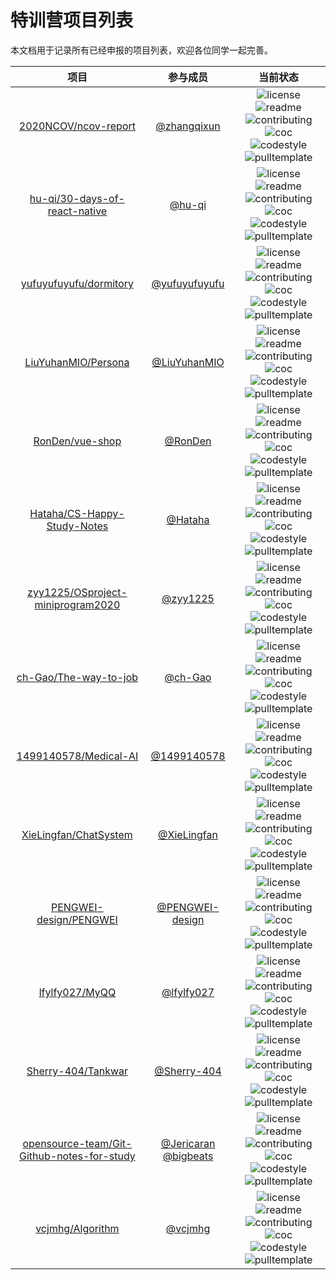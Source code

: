 # 特训营项目列表

本文档用于记录所有已经申报的项目列表，欢迎各位同学一起完善。

| 项目 | 参与成员 | 当前状态 |
|:---:|:---:|:---:|
| [2020NCOV/ncov-report](https://github.com/2020NCOV/ncov-report) | [@zhangqixun](https://github.com/zhangqixun) | ![license](http://github.zhangqx.com/file-checker/github/2020NCOV/ncov-report?path=LICENSE) ![readme](http://github.zhangqx.com/file-checker/github/2020NCOV/ncov-report?path=README.md) ![contributing](http://github.zhangqx.com/file-checker/github/2020NCOV/ncov-report?path=CONTRIBUTING.md) ![coc](http://github.zhangqx.com/file-checker/github/2020NCOV/ncov-report?path=CODE_OF_CONDUCT.md) ![codestyle](http://github.zhangqx.com/file-checker/github/2020NCOV/ncov-report?path=CODE_STYLE.md) ![pulltemplate](http://github.zhangqx.com/file-checker/github/2020NCOV/ncov-report?path=.github/PULL_REQUEST_TEMPLATE.md) |
| [hu-qi/30-days-of-react-native](https://github.com/hu-qi/30-days-of-react-native) | [@hu-qi](https://github.com/hu-qi) | ![license](http://github.zhangqx.com/file-checker/github/hu-qi/30-days-of-react-native?path=LICENSE) ![readme](http://github.zhangqx.com/file-checker/github/hu-qi/30-days-of-react-native?path=README.md) ![contributing](http://github.zhangqx.com/file-checker/github/hu-qi/30-days-of-react-native?path=CONTRIBUTING.md) ![coc](http://github.zhangqx.com/file-checker/github/hu-qi/30-days-of-react-native?path=CODE_OF_CONDUCT.md) ![codestyle](http://github.zhangqx.com/file-checker/github/hu-qi/30-days-of-react-native?path=CODE_STYLE.md) ![pulltemplate](http://github.zhangqx.com/file-checker/github/hu-qi/30-days-of-react-native?path=.github/PULL_REQUEST_TEMPLATE.md) |
| [yufuyufuyufu/dormitory](https://github.com/yufuyufuyufu/dormitory) | [@yufuyufuyufu](https://github.com/yufuyufuyufu) | ![license](http://github.zhangqx.com/file-checker/github/yufuyufuyufu/dormitory?path=LICENSE) ![readme](http://github.zhangqx.com/file-checker/github/yufuyufuyufu/dormitory?path=README.md) ![contributing](http://github.zhangqx.com/file-checker/github/yufuyufuyufu/dormitory?path=CONTRIBUTING.md) ![coc](http://github.zhangqx.com/file-checker/github/yufuyufuyufu/dormitory?path=CODE_OF_CONDUCT.md) ![codestyle](http://github.zhangqx.com/file-checker/github/yufuyufuyufu/dormitory?path=CODE_STYLE.md) ![pulltemplate](http://github.zhangqx.com/file-checker/github/yufuyufuyufu/dormitory?path=.github/PULL_REQUEST_TEMPLATE.md) |
| [LiuYuhanMIO/Persona](https://github.com/LiuYuhanMIO/Persona) | [@LiuYuhanMIO](https://github.com/LiuYuhanMIO) | ![license](http://github.zhangqx.com/file-checker/github/LiuYuhanMIO/Persona?path=LICENSE) ![readme](http://github.zhangqx.com/file-checker/github/LiuYuhanMIO/Persona?path=README.md) ![contributing](http://github.zhangqx.com/file-checker/github/LiuYuhanMIO/Persona?path=CONTRIBUTING.md) ![coc](http://github.zhangqx.com/file-checker/github/LiuYuhanMIO/Persona?path=CODE_OF_CONDUCT.md) ![codestyle](http://github.zhangqx.com/file-checker/github/LiuYuhanMIO/Persona?path=CODE_STYLE.md) ![pulltemplate](http://github.zhangqx.com/file-checker/github/LiuYuhanMIO/Persona?path=.github/PULL_REQUEST_TEMPLATE.md) |
| [RonDen/vue-shop](https://github.com/RonDen/vue-shop) | [@RonDen](https://github.com/RonDen) | ![license](http://github.zhangqx.com/file-checker/github/RonDen/vue-shop?path=LICENSE) ![readme](http://github.zhangqx.com/file-checker/github/RonDen/vue-shop?path=README.md) ![contributing](http://github.zhangqx.com/file-checker/github/RonDen/vue-shop?path=CONTRIBUTING.md) ![coc](http://github.zhangqx.com/file-checker/github/RonDen/vue-shop?path=CODE_OF_CONDUCT.md) ![codestyle](http://github.zhangqx.com/file-checker/github/RonDen/vue-shop?path=CODE_STYLE.md) ![pulltemplate](http://github.zhangqx.com/file-checker/github/RonDen/vue-shop?path=.github/PULL_REQUEST_TEMPLATE.md) |
| [Hataha/CS-Happy-Study-Notes](https://github.com/Hataha/CS-Happy-Study-Notes) | [@Hataha](https://github.com/Hataha) | ![license](http://github.zhangqx.com/file-checker/github/Hataha/CS-Happy-Study-Notes?path=LICENSE) ![readme](http://github.zhangqx.com/file-checker/github/Hataha/CS-Happy-Study-Notes?path=README.md) ![contributing](http://github.zhangqx.com/file-checker/github/Hataha/CS-Happy-Study-Notes?path=CONTRIBUTING.md) ![coc](http://github.zhangqx.com/file-checker/github/Hataha/CS-Happy-Study-Notes?path=CODE_OF_CONDUCT.md) ![codestyle](http://github.zhangqx.com/file-checker/github/Hataha/CS-Happy-Study-Notes?path=CODE_STYLE.md) ![pulltemplate](http://github.zhangqx.com/file-checker/github/Hataha/CS-Happy-Study-Notes?path=.github/PULL_REQUEST_TEMPLATE.md) |
| [zyy1225/OSproject-miniprogram2020](https://github.com/zyy1225/OSproject-miniprogram2020) | [@zyy1225](https://github.com/zyy1225) | ![license](http://github.zhangqx.com/file-checker/github/zyy1225/OSproject-miniprogram2020?path=LICENSE) ![readme](http://github.zhangqx.com/file-checker/github/zyy1225/OSproject-miniprogram2020?path=README.md) ![contributing](http://github.zhangqx.com/file-checker/github/zyy1225/OSproject-miniprogram2020?path=CONTRIBUTING.md) ![coc](http://github.zhangqx.com/file-checker/github/zyy1225/OSproject-miniprogram2020?path=CODE_OF_CONDUCT.md) ![codestyle](http://github.zhangqx.com/file-checker/github/zyy1225/OSproject-miniprogram2020?path=CODE_STYLE.md) ![pulltemplate](http://github.zhangqx.com/file-checker/github/zyy1225/OSproject-miniprogram2020?path=.github/PULL_REQUEST_TEMPLATE.md) |
| [ch-Gao/The-way-to-job](https://github.com/ch-Gao/The-way-to-job) | [@ch-Gao](https://github.com/ch-Gao) | ![license](http://github.zhangqx.com/file-checker/github/ch-Gao/The-way-to-job?path=LICENSE) ![readme](http://github.zhangqx.com/file-checker/github/ch-Gao/The-way-to-job?path=README.md) ![contributing](http://github.zhangqx.com/file-checker/github/ch-Gao/The-way-to-job?path=CONTRIBUTING.md) ![coc](http://github.zhangqx.com/file-checker/github/ch-Gao/The-way-to-job?path=CODE_OF_CONDUCT.md) ![codestyle](http://github.zhangqx.com/file-checker/github/ch-Gao/The-way-to-job?path=CODE_STYLE.md) ![pulltemplate](http://github.zhangqx.com/file-checker/github/ch-Gao/The-way-to-job?path=.github/PULL_REQUEST_TEMPLATE.md) |
| [1499140578/Medical-AI](https://github.com/1499140578/Medical-AI) | [@1499140578](https://github.com/1499140578) | ![license](http://github.zhangqx.com/file-checker/github/1499140578/Medical-AI?path=LICENSE) ![readme](http://github.zhangqx.com/file-checker/github/1499140578/Medical-AI?path=README.md) ![contributing](http://github.zhangqx.com/file-checker/github/1499140578/Medical-AI?path=CONTRIBUTING.md) ![coc](http://github.zhangqx.com/file-checker/github/1499140578/Medical-AI?path=CODE_OF_CONDUCT.md) ![codestyle](http://github.zhangqx.com/file-checker/github/1499140578/Medical-AI?path=CODE_STYLE.md) ![pulltemplate](http://github.zhangqx.com/file-checker/github/1499140578/Medical-AI?path=.github/PULL_REQUEST_TEMPLATE.md) |
| [XieLingfan/ChatSystem](https://github.com/XieLingfan/ChatSystem) | [@XieLingfan](https://github.com/XieLingfan) | ![license](http://github.zhangqx.com/file-checker/github/XieLingfan/ChatSystem?path=LICENSE) ![readme](http://github.zhangqx.com/file-checker/github/XieLingfan/ChatSystem?path=README.md) ![contributing](http://github.zhangqx.com/file-checker/github/XieLingfan/ChatSystem?path=CONTRIBUTING.md) ![coc](http://github.zhangqx.com/file-checker/github/XieLingfan/ChatSystem?path=CODE_OF_CONDUCT.md) ![codestyle](http://github.zhangqx.com/file-checker/github/XieLingfan/ChatSystem?path=CODE_STYLE.md) ![pulltemplate](http://github.zhangqx.com/file-checker/github/XieLingfan/ChatSystem?path=.github/PULL_REQUEST_TEMPLATE.md) |
| [PENGWEI-design/PENGWEI](https://github.com/PENGWEI-design/PENGWEI) | [@PENGWEI-design](https://github.com/PENGWEI-design) | ![license](http://github.zhangqx.com/file-checker/github/PENGWEI-design/PENGWEI?path=LICENSE) ![readme](http://github.zhangqx.com/file-checker/github/PENGWEI-design/PENGWEI?path=README.md) ![contributing](http://github.zhangqx.com/file-checker/github/PENGWEI-design/PENGWEI?path=CONTRIBUTING.md) ![coc](http://github.zhangqx.com/file-checker/github/PENGWEI-design/PENGWEI?path=CODE_OF_CONDUCT.md) ![codestyle](http://github.zhangqx.com/file-checker/github/PENGWEI-design/PENGWEI?path=CODE_STYLE.md) ![pulltemplate](http://github.zhangqx.com/file-checker/github/PENGWEI-design/PENGWEI?path=.github/PULL_REQUEST_TEMPLATE.md) |
| [lfylfy027/MyQQ](https://github.com/lfylfy027/MyQQ) | [@lfylfy027](https://github.com/lfylfy027) | ![license](http://github.zhangqx.com/file-checker/github/lfylfy027/MyQQ?path=LICENSE) ![readme](http://github.zhangqx.com/file-checker/github/lfylfy027/MyQQ?path=README.md) ![contributing](http://github.zhangqx.com/file-checker/github/lfylfy027/MyQQ?path=CONTRIBUTING.md) ![coc](http://github.zhangqx.com/file-checker/github/lfylfy027/MyQQ?path=CODE_OF_CONDUCT.md) ![codestyle](http://github.zhangqx.com/file-checker/github/lfylfy027/MyQQ?path=CODE_STYLE.md) ![pulltemplate](http://github.zhangqx.com/file-checker/github/lfylfy027/MyQQ?path=.github/PULL_REQUEST_TEMPLATE.md) |
| [Sherry-404/Tankwar](https://github.com/Sherry-404/Tankwar) | [@Sherry-404](https://github.com/Sherry-404) | ![license](http://github.zhangqx.com/file-checker/github/Sherry-404/Tankwar?path=LICENSE) ![readme](http://github.zhangqx.com/file-checker/github/Sherry-404/Tankwar?path=README.md) ![contributing](http://github.zhangqx.com/file-checker/github/Sherry-404/Tankwar?path=CONTRIBUTING.md) ![coc](http://github.zhangqx.com/file-checker/github/Sherry-404/Tankwar?path=CODE_OF_CONDUCT.md) ![codestyle](http://github.zhangqx.com/file-checker/github/Sherry-404/Tankwar?path=CODE_STYLE.md) ![pulltemplate](http://github.zhangqx.com/file-checker/github/Sherry-404/Tankwar?path=.github/PULL_REQUEST_TEMPLATE.md) |
| [opensource-team/Git-Github-notes-for-study](https://github.com/opensource-team/Git-Github-notes-for-study) | [@Jericaran](https://github.com/Jericaran) [@bigbeats](https://github.com/bigbeats)| ![license](http://github.zhangqx.com/file-checker/github/opensource-team/Git-Github-notes-for-study?path=LICENSE) ![readme](http://github.zhangqx.com/file-checker/github/opensource-team/Git-Github-notes-for-study?path=README.md) ![contributing](http://github.zhangqx.com/file-checker/github/opensource-team/Git-Github-notes-for-study?path=CONTRIBUTING.md) ![coc](http://github.zhangqx.com/file-checker/github/opensource-team/Git-Github-notes-for-study?path=CODE_OF_CONDUCT.md) ![codestyle](http://github.zhangqx.com/file-checker/github/opensource-team/Git-Github-notes-for-study?path=CODE_STYLE.md) ![pulltemplate](http://github.zhangqx.com/file-checker/github/opensource-team/Git-Github-notes-for-study?path=.github/PULL_REQUEST_TEMPLATE.md) |
| [vcjmhg/Algorithm](https://github.com/vcjmhg/Algorithm) | [@vcjmhg](https://github.com/vcjmhg) | ![license](http://github.zhangqx.com/file-checker/github/vcjmhg/Algorithm?path=LICENSE) ![readme](http://github.zhangqx.com/file-checker/github/vcjmhg/Algorithm?path=README.md) ![contributing](http://github.zhangqx.com/file-checker/github/vcjmhg/Algorithm?path=CONTRIBUTING.md) ![coc](http://github.zhangqx.com/file-checker/github/vcjmhg/Algorithm?path=CODE_OF_CONDUCT.md) ![codestyle](http://github.zhangqx.com/file-checker/github/vcjmhg/Algorithm?path=CODE_STYLE.md) ![pulltemplate](http://github.zhangqx.com/file-checker/github/vcjmhg/Algorithm?path=.github/PULL_REQUEST_TEMPLATE.md) |
